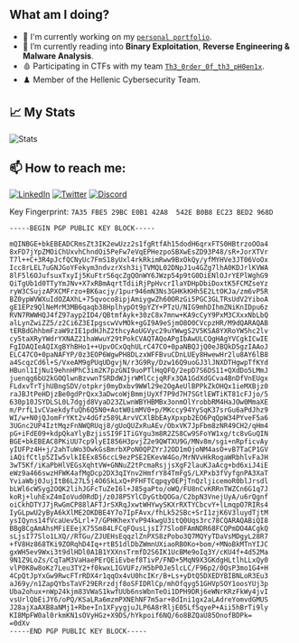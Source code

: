 ## What am I doing?

- 🔭 I'm currently working on my [`personal portfolio`](https://saspectcave.net).
- 🌱 I’m currently reading into **Binary Exploitation**, **Reverse Engineering & Malware Analysis**.
- 🩸 Participating in CTFs with my team [`Th3_0rder_0f_th3_pH0en1x`](https://th3os.com).
- ♟️ Member of the Hellenic Cybersecurity Team.

## 📈 My Stats
<a align="left"> ![Stats](https://github-readme-stats-sigma-five.vercel.app/api?username=sAsPeCt488&theme=merko) </a>

## 📫 How to reach me:
 
 <a href="https://www.linkedin.com/in/athanasios-mitragkas/"> ![LinkedIn](https://img.shields.io/badge/LinkedIn-0077B5?style=for-the-badge&logo=linkedin&logoColor=white)</a>
 <a href="https://twitter.com/saspect488"> ![Twitter](https://img.shields.io/badge/Twitter-1DA1F2?style=for-the-badge&logo=twitter&logoColor=white)</a>
 <a href="https://discordapp.com/users/175247178879467521"> ![Discord](https://img.shields.io/badge/Discord-7289DA?style=for-the-badge&logo=discord&logoColor=white)</a>

Key Fingerprint: `7A35 FBE5 29BC E0B1 42A8  542E B0B8 EC23 BED2 968D`
```
-----BEGIN PGP PUBLIC KEY BLOCK-----

mQINBGE+bkEBEADCRmsZt3IK2ewUzz2s1fgRtfAh15dodH6qrxFTS0HBtrzoOOa4
8xFD7jYpZMOiChUxvhChndOi5PeFw7eVqEPHezpoSBXwEsZD93P48/sR+JorXTVr
T7l++C+3R4pJcfQCNyUc7FmS18yUxl4rkRkimRww9BxOkQy/yfMYHVe3JT06VoOx
Icc8rLEL7uGNJGoYFekym3ndvzrXsh3ijTVMQL02DNpJ1u4GZg7lhA0KDJrlKVWA
8lF5l6OJufsuxTxyIj5KuFtrS6qcZgQOnWY6JWzp54p9tG0DiENlOJrYEPlWghG9
QiTgUb1d0TTyYmJNv+X7xRBmAqrtTdiiRjPpHvcrIlaYDHpDbiDoxtK5FCMZseYz
ryW3CSujzAPXCMFrzo+BK6acjy/1pur946mN3Ns3GHKkKHh5E2LtOKJa/zm6vP5R
BZ0ypWVWXuIdOZAXhL+75qvoco8ipjAmiygwZh60ORzGi5PGC3GLTRsUdV2YiboA
gE1EPz9QlNeMrM3MB6qaqb38HplhypOt9pYZY+PTzU/NIG9mhDIhmZNiKnIDpu6z
RVN7RWWHQJ4fZ97ayp2ID4/QBtmfAyk+30zC8x7mnw+KA9cCyY9PxM3CXxxNbLbQ
alLynZwiZZ5/z2Ci6Z3EIpgscwVvMOk+gGI9A9eSjmO8O0CVcpzHR/M9dQARAQAB
tERBdGhhbmFzaW9zIE1pdHJhZ2thcyAoUGVyc29uYWwgS2V5KSA8YXRoYW5hc2lv
cy5taXRyYWdrYXNAZ21haWwuY29tPokCVAQTAQoAPgIbAwULCQgHAgYVCgkICwIE
FgIDAQIeAQIXgBYhBHo1++UpvOCxQqhULrC47CO+0paNBQJjQ0eJBQkD5gzIAAoJ
ELC47CO+0paNAFYP/0z3EOP6WgwPH8DLzxWFFBvuCDnLUEy8HwewHr2lu8AY6lB8
a4ScqzCd6l+S/VxeAM9gPUqUDgvjN/r3G9Ry/Dzw16Q9uoGJ3lJNXDTHgwpTfKYd
HBunl1IjNu19ehnHPhC3im2K7pzGNI9uoPTlHqQFQ/2epD7S6DS11+QXdDo5LMmJ
juenqg6bU2kGOQlwnBzvwnTSRDdWJjrWMlCcjqRFx3QA1GdXdGCva4BnDfVnEUgx
FLdxvTrTjhUBngSDV/otpkrj0myDxbv9WWl29e2OgAeUlBPPkZkOHQx1ieMXBjz0
raJBJtPeHDjzBe0gdPrQxx3aDwcoWjBmmjUyXf7P9d7H7SGtlEWTiKT81cFJjo/5
630p10JSYDLSL0L7dgjd8VyaD23ZLwnWBYHBMBx3onmOlYrobbRM4HaJOw0MmaXE
m/PrfL1vCVaekdyfuQh6Q5N0+AotW0imMV0+p/MKccy94YySqK37srGu6aPdJhz9
WI/w+N0jQJomFrYKt2v4dGfz589LArvVCXlBbEAyXpxpb2EO6PqQpW34PYveF5a6
3UGnc2UP4IztMqzFnNWQRUqj8/gUoQUZxRuAEv/ObxVK7JpFbm8zNR49CH2/qHm4
pG+iFdE09+kdpQkaYlyBzjisSI9F1TiGYgu3m8R2ZS8Cw9SFoYW1xg/tc8vGuQIN
BGE+bkEBEAC8PKiUU7cp9lyEI856H3pvjZ2e9QWTXU9G/MNv8m/sgi+nRpficvAy
yIUFPz4H+j/2ahTuWo3OwkGsBmrbXPoN0QPZYrJ2OD1mOjoNM4asO+vB7TaCP1GV
iAQifCtlp5ZIw5vlkIEEx856ccL9ezPSE2EKevW4Go/MrNVvHkRogaWRbhlvFaJH
3wT5Kf/iKaPbHlVEGsXqhtVW+GNNuZ2tPcmaRsjjsXgF2lauKJaAcg+bd6xiJ4iE
eWz9a466swzHFWK4afMgDcp2DX3qIYnv2HmfrY84TmFgS/LXPxb3fVyfgnPA3XaT
YviaWbj0JujItB6L27L5j4O6SkLxQ+PFHFTCqpqyOEPjTnQzljicemoR0blJrsdl
bLWl6cWSyg2OQK2lihJGFcTuZeI6l+J85gaPto/oWQ/FU8nCvKRRnTWZCn6G1q7J
koRj+luhExZ4mIoVud0RdDj/z0J8P5YlCDyGtbQOGa/C2bpN3VnejUyA/u6rQgnf
oiCkhDTYJ7jRwGmCP88lAFTJrSXRqJxwtWHYwySKXrRXTYCbcvY+lLmqpO7RIRs4
IyGLpwU2yByA6kXlME2OKDBE4Y7o7IpFAvx/fhLk52SBc+SrI1zjK6V3luydTjtM
ysIQyns14fVcaUev5Lrl+7/GPHKhexYvP94kwgU3itQ0Uqs3rc78CQARAQABiQI8
BBgBCgAmAhsMFiEEejX75Sm84LFCqFQusLjsI77Slo0FAmNDR68FCQPmDO4ACgkQ
sLjsI77Slo1LXQ//RTGu/ZJUEHsEqqzlZnPXS8zPobo3Q7MQYyTDaVsMDgyL28R7
+fV8Hz868TKi9ZORqhD4Iq+rtB51dlDbZWmnUXiaoRB0Ko+bom/+MNoBkMTnYIJC
gxWH5ev9Wxi3t9dlHDl0A1B1YXXnsTrmfD2S6IK1UcBMe9oIq3Y/cKU4f+4d52Ma
9N1Z9LoZs/CqTaM3VaHaePErQEiEvbef8TivP/FND+5MqN9X3GKdgHLtlhLLxQy0
vlP0K8w8oKz7Leu3TY2+f0kwxLIGVUFz/H5bP0Je5lcLC/F96p2/0QsP3mo1G4+H
4CpQtJpYxGw9RwcFTrRDX4r1qqOx4vU0hcIKr/B+Ls+yDtQ5DXEDYBIBNLoR3Eu3
aJ69y/n1ZapQYbsTaVF29ERrzdjf8oSFIDRlCp/mhOfqyg51GHVpSOY1oosYUj3p
Uba2ohux+nWp24kjm83VWaS1kwfUUb6nsWbnTeOi1DPH9DRj6eWNrKRzFkWy4jvI
vsUrlQbEiJY6/oPQ/KSaLRa6mzmPXNEhNF7m5ar+8dIni1gx2aLAdreYomvdGMUS
J28ajXaAXB8aNMj1+Rbe+In1XFyygjuJLP6A8rRljE05Lf5qyeP+Aii5hBrTi9ly
KI8MpFW0al0rkmKN1sOVyHGz+X9DS/hYkpoif6NQ/6o8BZQaU85OnofBDPk=
=0dXv
-----END PGP PUBLIC KEY BLOCK-----
```


